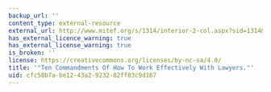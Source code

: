 ```yaml
---
backup_url: ''
content_type: external-resource
external_url: http://www.mitef.org/s/1314/interior-2-col.aspx?sid=1314&gid=5&pgid=5820
has_external_licence_warning: true
has_external_license_warning: true
is_broken: ''
license: https://creativecommons.org/licenses/by-nc-sa/4.0/
title: '"Ten Commandments Of How To Work Effectively With Lawyers."'
uid: cfc58b7a-be12-43a2-9232-82ff03c9d167
---
```

